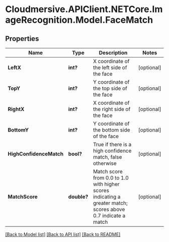 # Cloudmersive.APIClient.NETCore.ImageRecognition.Model.FaceMatch
## Properties

Name | Type | Description | Notes
------------ | ------------- | ------------- | -------------
**LeftX** | **int?** | X coordinate of the left side of the face | [optional] 
**TopY** | **int?** | Y coordinate of the top side of the face | [optional] 
**RightX** | **int?** | X coordinate of the right side of the face | [optional] 
**BottomY** | **int?** | Y coordinate of the bottom side of the face | [optional] 
**HighConfidenceMatch** | **bool?** | True if there is a high confidence match, false otherwise | [optional] 
**MatchScore** | **double?** | Match score from 0.0 to 1.0 with higher scores indicating a greater match; scores above 0.7 indicate a match | [optional] 

[[Back to Model list]](../README.md#documentation-for-models) [[Back to API list]](../README.md#documentation-for-api-endpoints) [[Back to README]](../README.md)

